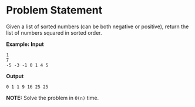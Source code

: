 # Problem Statement

Given a list of sorted numbers (can be both negative or positive), return the list of numbers squared in sorted order.

**Example:**
**Input**
```
1
7
-5 -3 -1 0 1 4 5
```

**Output**
```
0 1 1 9 16 25 25
```

**NOTE:** Solve the problem in `O(n)` time.
